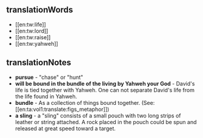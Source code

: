 ## translationWords

* [[en:tw:life]]
* [[en:tw:lord]]
* [[en:tw:raise]]
* [[en:tw:yahweh]]

## translationNotes

* **pursue** - "chase" or "hunt"
* **will be bound in the bundle of the living by Yahweh your God** - David's life is tied together with Yahweh. One can not separate David's life from the life found in Yahweh.
* **bundle** - As a collection of things bound together. (See: [[en:ta:vol1:translate:figs_metaphor]])
* **a sling** - a "sling" consists of a small pouch with two long strips of leather or string attached. A rock placed in the pouch could be spun and released at great speed toward a target.
